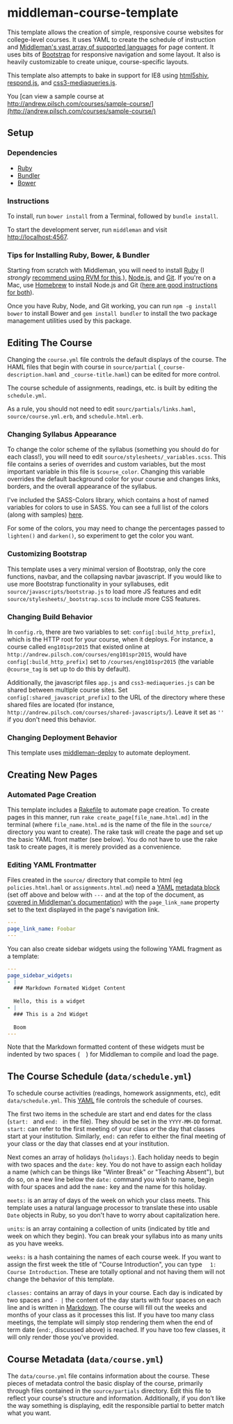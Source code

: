 # middleman-course-template

This template allows the creation of simple, responsive course websites for college-level courses. It uses YAML to create the schedule of instruction and [Middleman's vast array of supported languages](https://middlemanapp.com/basics/templating_language/) for page content. It uses bits of [Bootstrap](http://getbootstrap.com/) for responsive navigation and some layout. It also is heavily customizable to create unique, course-specific layouts.

This template also attempts to bake in support for IE8 using [html5shiv](https://github.com/aFarkas/html5shiv), [respond.js](https://github.com/scottjehl/Respond), and [css3-mediaqueries.js](https://code.google.com/p/css3-mediaqueries-js/).

You [can view a sample course at http://andrew.pilsch.com/courses/sample-course/](http://andrew.pilsch.com/courses/sample-course/)

## Setup

### Dependencies

* [Ruby](https://www.ruby-lang.org/)
* [Bundler](http://bundler.io/)
* [Bower](http://bower.io/)

### Instructions

To install, run `bower install` from a Terminal, followed by `bundle install`.

To start the development server, run `middleman` and visit [http://localhost:4567](http://localhost:4567).

### Tips for Installing Ruby, Bower, & Bundler

Starting from scratch with Middleman, you will need to install [Ruby](https://www.ruby-lang.org) (I *strongly* [recommend using RVM for this](http://rvm.io).), [Node.js](http://nodejs.org/), and [Git](http://git-scm.com/). If you're on a Mac, use [Homebrew](http://brew.sh/) to install Node.js and Git ([here are good instructions for both](http://shapeshed.com/setting-up-nodejs-and-npm-on-mac-osx/)).

Once you have Ruby, Node, and Git working, you can run `npm -g install bower` to install Bower and `gem install bundler` to install the two package management utilities used by this package.

## Editing The Course

Changing the `course.yml` file controls the default displays of the course. The <abbv>HAML</abbv> files that begin with course in `source/partial` (`_course-description.haml` and `_course-title.haml`) can be edited for more control.

The course schedule of assignments, readings, etc. is built by editing the `schedule.yml`.

As a rule, you should not need to edit `sourc/partials/links.haml`, `source/course.yml.erb`, and `schedule.html.erb`.

### Changing Syllabus Appearance

To change the color scheme of the syllabus (something you should do for each class!), you will need to edit `source/stylesheets/_variables.scss`. This file contains a series of overrides and custom variables, but the most important variable in this file is `$course_color`. Changing this variable overrides the default background color for your course and changes links, borders, and the overall appearance of the syllabus. 

I've included the SASS-Colors library, which contains a host of named variables for colors to use in SASS. You can see a full list of the colors (along with samples) [here](https://dl.dropboxusercontent.com/u/28696035/samples.html).

For some of the colors, you may need to change the percentages passed to `lighten()` and `darken()`, so experiment to get the color you want.

### Customizing Bootstrap

This template uses a very minimal version of Bootstrap, only the core functions, navbar, and the collapsing navbar javascript. If you would like to use more Bootstrap functionality in your syllabuses, edit `source/javascripts/bootstrap.js` to load more JS features and edit `source/stylesheets/_bootstrap.scss` to include more CSS features.

### Changing Build Behavior

In `config.rb`, there are two variables to set: `config[:build_http_prefix]`, which is the HTTP root for your course, when it deploys. For instance, a course called `eng101spr2015` that existed online at `http://andrew.pilsch.com/courses/eng101spr2015`, would have `config[:build_http_prefix]` set to `/courses/eng101spr2015` (the variable `@course_tag` is set up to do this by default). 

Additionally, the javascript files `app.js` and `css3-mediaqueries.js` can be shared between multiple course sites. Set `config[:shared_javascript_prefix]` to the URL of the directory where these shared files are located (for instance, `http://andrew.pilsch.com/courses/shared-javascripts/`). Leave it set as `''` if you don't need this behavior.

### Changing Deployment Behavior

This template uses [middleman-deploy](https://github.com/middleman-contrib/middleman-deploy) to automate deployment.

## Creating New Pages

### Automated Page Creation

This template includes a [Rakefile](https://github.com/ruby/rake) to automate page creation. To create pages in this manner, run `rake create_page[file_name.html.md]` in the terminal (where `file_name.html.md` is the name of the file in the `source/` directory you want to create). The rake task will create the page and set up the basic YAML front matter (see below). You do not have to use the rake task to create pages, it is merely provided as a convenience.

### Editing YAML Frontmatter

Files created in the `source/` directory that compile to html (eg `policies.html.haml` or `assignments.html.md`) need a [YAML](http://yaml.org) [metadata block](https://middlemanapp.com/basics/frontmatter/) (set off above and below with `---` and at the top of the document, as [covered in Middleman's documentation](https://middlemanapp.com/basics/frontmatter/)) with the `page_link_name` property set to the text displayed in the page's navigation link.

``` yaml
---
page_link_name: Foobar
---
```

You can also create sidebar widgets using the following YAML fragment as a template:

``` yaml
---
page_sidebar_widgets:
- |
  ### Markdown Formated Widget Content
  
  Hello, this is a widget
- |
  ### This is a 2nd Widget
  
  Boom
---
```

Note that the Markdown formatted content of these widgets must be indented by two spaces (`  `) for Middleman to compile and load the page.

## The Course Schedule (`data/schedule.yml`)

To schedule course activities (readings, homework assignments, etc), edit `data/schedule.yml`. This [YAML](http://yaml.org) file controls the schedule of courses.

The first two items in the schedule are start and end dates for the class (`start: ` and `end: ` in the file). They should be set in the `YYYY-MM-DD` format. `start:` can refer to the first meeting of your class *or* the day that classes start at your institution. Similarly, `end:` can refer to either the final meeting of your class or the day that classes end at your institution.

Next comes an array of holidays (`holidays:`). Each holiday needs to begin with two spaces and the `date:` key. You do not have to assign each holiday a name (which can be things like "Winter Break" or "Teaching Absent"), but do so, on a new line below the `date:` command you wish to name, begin with four spaces and add the `name:` key and the name for this holiday.

`meets:` is an array of days of the week on which your class meets. This template uses a natural language processor to translate these into usable `Date` objects in Ruby, so you don't have to worry about capitalization here.

`units`: is an array containing a collection of units (indicated by title and week on which they begin). You can break your syllabus into as many units as you have weeks.

`weeks:` is a hash containing the names of each course week. If you want to assign the first week the title of "Course Introduction", you can type `  1: Course Introduction`. These are totally optional and not having them will not change the behavior of this template.

`classes:` contains an array of days in your course. Each day is indicated by two spaces and `- |` the content of the day starts with four spaces on each line and is written in [Markdown](http://daringfireball.net/projects/markdown/). The course will fill out the weeks and months of your class as it processes this list. If you have too many class meetings, the template will simply stop rendering them when the end of term date (`end:`, discussed above) is reached. If you have too few classes, it will only render those you've provided.

## Course Metadata (`data/course.yml`)

The `data/course.yml` file contains information about the course. These pieces of metadata control the basic display of the course, primarily through files contained in the `source/partials` directory. Edit this file to reflect your course's structure and information. Additionally, if you don't like the way something is displaying, edit the responsible partial to better match what you want.